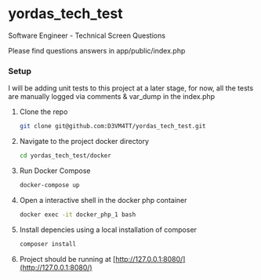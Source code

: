 # yordas_tech_test
Software Engineer - Technical Screen Questions

Please find questions answers in app/public/index.php

### Setup

I will be adding unit tests to this project at a later stage, for now, all the tests are manually logged via comments & var_dump in the index.php

1. Clone the repo
   ```sh
   git clone git@github.com:D3VM4TT/yordas_tech_test.git
   ```
3. Navigate to the project docker directory
   ```sh
   cd yordas_tech_test/docker
   ```
4. Run Docker Compose
   ```sh
   docker-compose up
   ```
5. Open a interactive shell in the docker php container
   ```sh
   docker exec -it docker_php_1 bash
   ```
6. Install depencies using a local installation of composer
   ```sh
   composer install
   ```
7. Project should be running at [http://127.0.0.1:8080/](http://127.0.0.1:8080/)


